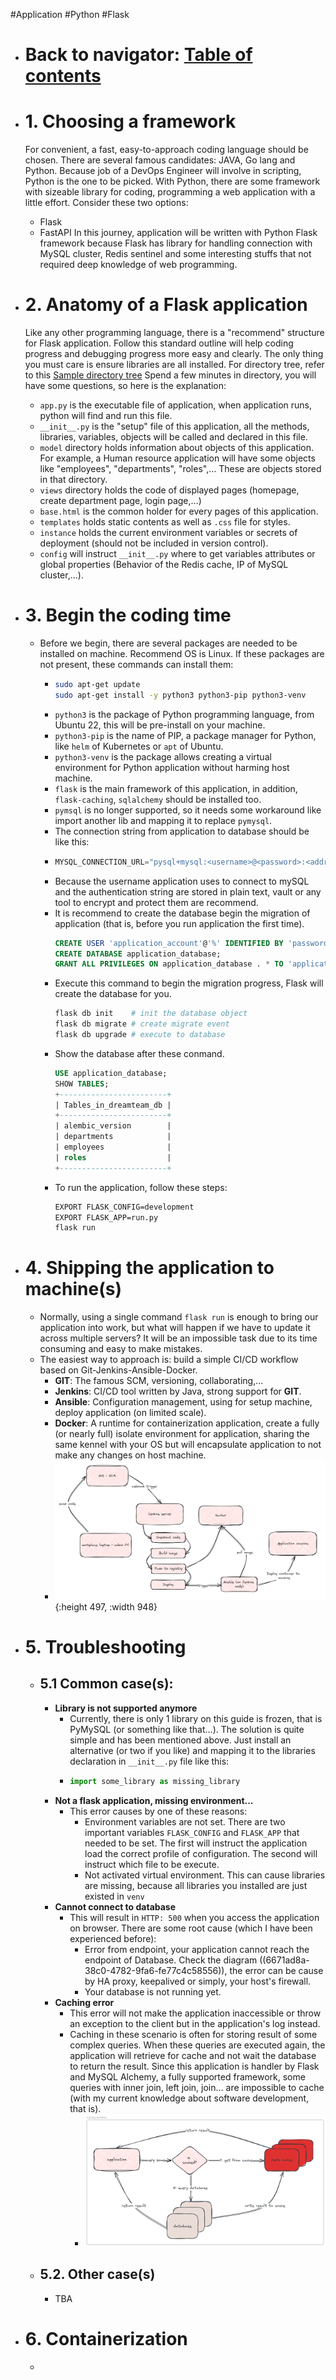 #Application #Python #Flask

- # Back to navigator: [Table of contents ](./Journal%20001%253A%20DevOps%20101.md)
- # 1. Choosing a framework
  For convenient, a fast, easy-to-approach coding language should be chosen. There are several famous candidates: JAVA, Go lang and Python.
  Because job of a DevOps Engineer will involve in scripting, Python is the one to be picked.
  With Python, there are some framework with sizeable library for coding, programming a web application with a little effort. 
  Consider these two options:
	- Flask
	- FastAPI
  In this journey, application will be written with Python Flask framework because Flask has library for handling connection with MySQL cluster, Redis sentinel and some interesting stuffs that not required deep knowledge of web programming.
- # 2. Anatomy of a Flask application
  Like any other programming language, there is a "recommend" structure for Flask application. Follow this standard outline will help coding progress and debugging progress more easy and clearly.
  The only thing you must care is ensure libraries are all installed.
  For directory tree, refer to this [Sample directory tree](../Application/README.md)
  Spend a few minutes in directory, you will have some questions, so here is the explanation:
	- ``app.py`` is the executable file of application, when application runs, python will find and run this file.
	- ``__init__.py`` is the "setup" file of this application, all the methods, libraries, variables, objects will be called and declared in this file.
	- ``model`` directory holds information about objects of this application. For example, a Human resource application will have some objects like "employees", "departments", "roles",... These are objects stored in that directory.
	- ``views`` directory holds the code of displayed pages (homepage, create department page, login page,...)
	- ``base.html`` is the common holder for every pages of this application.
	- ``templates`` holds static contents as well as ``.css`` file for styles.
	- ``instance`` holds the current environment variables or secrets of deployment (should not be included in version control).
	- ``config`` will instruct ``__init__.py`` where to get variables attributes or global properties (Behavior of the Redis cache, IP of MySQL cluster,...).
- # 3. Begin the coding time
	- Before we begin, there are several packages are needed to be installed on machine. Recommend OS is Linux. If these packages are not present, these commands can install them:
		- ```sh
		  sudo apt-get update
		  sudo apt-get install -y python3 python3-pip python3-venv
		  ```
		- ``python3`` is the package of Python programming language, from Ubuntu 22, this will be pre-install on your machine.
		- ``python3-pip`` is the name of PIP, a package manager for Python, like ``helm`` of Kubernetes or ``apt`` of Ubuntu.
		- ``python3-venv`` is the package allows creating a virtual environment for Python application without harming host machine.
		- ``flask`` is the main framework of this application, in addition, ``flask-caching``, ``sqlalchemy`` should be installed too.
		- ``pymsql`` is no longer supported, so it needs some workaround like import another lib and mapping it to replace ``pymysql``.
		- The connection string from application to database should be like this:
		- ```python
		  MYSQL_CONNECTION_URL="pysql+mysql:<username>@<password>:<address_of_database>:<database_port>:<database_name>""
		- Because the username application uses to connect to mySQL and the authentication string are stored in plain text, vault or any tool to encrypt and protect them are recommend.
		- It is recommend to create the database begin the migration of application (that is, before you run application the first time).
			```SQL
			CREATE USER 'application_account'@'%' IDENTIFIED BY 'password';
			CREATE DATABASE application_database;
			GRANT ALL PRIVILEGES ON application_database . * TO 'application_account'@'%';
			```
		- Execute this command to begin the migration progress, Flask will create the database for you.
			```bash
			flask db init    # init the database object
			flask db migrate # create migrate event
			flask db upgrade # execute to database
			```
		- Show the database after these conmand.
			```SQL
			USE application_database;
			SHOW TABLES;
			+------------------------+
			| Tables_in_dreamteam_db |
			+------------------------+
			| alembic_version        |
			| departments            |
			| employees              |
			| roles                  |
			+------------------------+
			```
		- To run the application, follow these steps:
			```sh
			EXPORT FLASK_CONFIG=development
			EXPORT FLASK_APP=run.py
			flask run
			```

- # 4. Shipping the application to machine(s)
	- Normally, using a single command ``flask run`` is enough to bring our application into work, but what will happen if we have to update it across multiple servers? It will be an impossible task due to its time consuming and easy to make mistakes.
	- The easiest way to approach is: build a simple CI/CD workflow based on Git-Jenkins-Ansible-Docker.
		- **GIT**: The famous SCM, versioning, collaborating,...
		- **Jenkins**: CI/CD tool written by Java, strong support for **GIT**.
		- **Ansible**: Configuration management, using for setup machine, deploy application (on limited scale).
		- **Docker**: A runtime for containerization application, create a fully (or nearly full) isolate environment for application, sharing the same kennel with your OS but will encapsulate application to not make any changes on host machine.
		- ![deployment-workflow.png](../Figures/deployment-workflow.png){:height 497, :width 948}
- # 5. Troubleshooting
	- ## 5.1 Common case(s):
		- **Library is not supported anymore**
			- Currently, there is only 1 library on this guide is frozen, that is PyMySQL (or something like that...). The solution is quite simple and has been mentioned above. Just install an alternative (or two if you like) and mapping it to the libraries declaration in ``__init__.py`` file like this:
			- ```python
			  import some_library as missing_library
			  ```
		- **Not a flask application, missing environment...**
			- This error causes by one of these reasons:
				- Environment variables are not set. There are two important variables ``FLASK_CONFIG`` and ``FLASK_APP`` that needed to be set. The first will instruct the application load the correct profile of configuration. The second will instruct which file to be execute.
				- Not activated virtual environment. This can cause libraries are missing, because all libraries you installed are just existed in ``venv``
		- **Cannot connect to database**
			- This will result in ``HTTP: 500`` when you access the application on browser. There are some root cause (which I have been experienced before):
				- Error from endpoint, your application cannot reach the endpoint of Database. Check the diagram ((6671ad8a-38c0-4782-9fa6-fe77c4c58556)), the error can be cause by HA proxy, keepalived or simply, your host's firewall.
				- Your database is not running yet.
		- **Caching error**
			- This error will not make the application inaccessible or throw an exception to the client but in the application's log instead.
			- Caching in these scenario is often for storing result of some complex queries. When these queries are executed again, the application will retrieve for cache and not wait the database to return the result. Since this application is handler by Flask and MySQL Alchemy, a fully supported framework, some queries with inner join, left join, join... are impossible to cache (with my current knowledge about software development, that is).
				- ![caching-workflow.png](../Figures/caching-workflow.png)
	- ## 5.2. Other case(s)
		- TBA
- # 6. Containerization
	- ```Dockerfile
	  ```